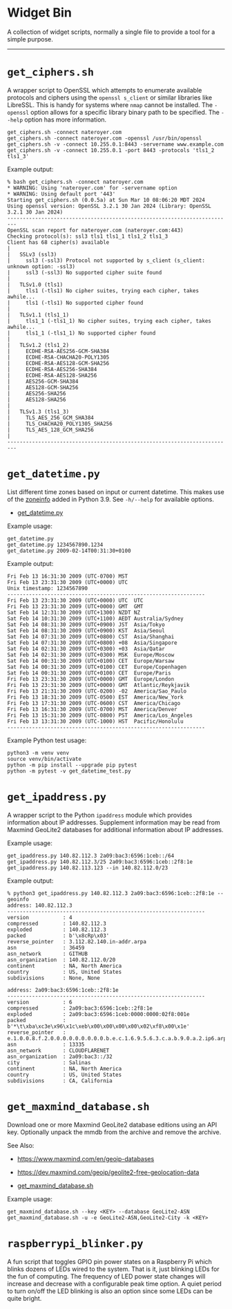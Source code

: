 # Widget Bin

A collection of widget scripts, normally a single file to provide a tool for a simple purpose.

--------------------------------------------------------------------------------




# `get_ciphers.sh`

A wrapper script to OpenSSL which attempts to enumerate available protocols and 
ciphers using the `openssl s_client` or similar libraries like LibreSSL. This is handy for systems where `nmap` cannot be installed. The `-openssl` option allows for a specific library binary path to be specified. The `--help` option has more information.

```
get_ciphers.sh -connect nateroyer.com
get_ciphers.sh -connect nateroyer.com -openssl /usr/bin/openssl
get_ciphers.sh -v -connect 10.255.0.1:8443 -servername www.example.com
get_ciphers.sh -v -connect 10.255.0.1 -port 8443 -protocols 'tls1_2 tls1_3'
```

Example output:

```
% bash get_ciphers.sh -connect nateroyer.com
* WARNING: Using 'nateroyer.com' for -servername option
* WARNING: Using default port '443' 
Starting get_ciphers.sh (0.0.5a) at Sun Mar 10 08:06:20 MDT 2024
Using openssl version: OpenSSL 3.2.1 30 Jan 2024 (Library: OpenSSL 3.2.1 30 Jan 2024)
-------------------------------------------------------------------------
OpenSSL scan report for nateroyer.com (nateroyer.com:443)
Checking protocol(s): ssl3 tls1 tls1_1 tls1_2 tls1_3
Client has 68 cipher(s) available
|
|   SSLv3 (ssl3)
|     ssl3 (-ssl3) Protocol not supported by s_client (s_client: unknown option: -ssl3)
|     ssl3 (-ssl3) No supported cipher suite found
|
|   TLSv1.0 (tls1)
|     tls1 (-tls1) No cipher suites, trying each cipher, takes awhile...
|     tls1 (-tls1) No supported cipher found
|
|   TLSv1.1 (tls1_1)
|     tls1_1 (-tls1_1) No cipher suites, trying each cipher, takes awhile...
|     tls1_1 (-tls1_1) No supported cipher found
|
|   TLSv1.2 (tls1_2)
|     ECDHE-RSA-AES256-GCM-SHA384
|     ECDHE-RSA-CHACHA20-POLY1305
|     ECDHE-RSA-AES128-GCM-SHA256
|     ECDHE-RSA-AES256-SHA384
|     ECDHE-RSA-AES128-SHA256
|     AES256-GCM-SHA384
|     AES128-GCM-SHA256
|     AES256-SHA256
|     AES128-SHA256
|
|   TLSv1.3 (tls1_3)
|     TLS_AES_256_GCM_SHA384
|     TLS_CHACHA20_POLY1305_SHA256
|     TLS_AES_128_GCM_SHA256
|
-------------------------------------------------------------------------
```




# `get_datetime.py`

List different time zones based on input or current datetime. This makes use of the [zoneinfo](https://docs.python.org/3/library/zoneinfo.html) added in Python 3.9. See `-h/--help` for available options.

* [get_datetime.py](https://github.com/kyoobit/widgets_bin/blob/main/get_datetime.py)

Example usage:

```
get_datetime.py
get_datetime.py 1234567890.1234
get_datetime.py 2009-02-14T00:31:30+0100
```

Example output:

```
Fri Feb 13 16:31:30 2009 (UTC-0700) MST
Fri Feb 13 23:31:30 2009 (UTC+0000) UTC
Unix timestamp: 1234567890
----------------------------------------------------------------
Fri Feb 13 23:31:30 2009 (UTC+0000) UTC  UTC
Fri Feb 13 23:31:30 2009 (UTC+0000) GMT  GMT
Sat Feb 14 12:31:30 2009 (UTC+1300) NZDT NZ
Sat Feb 14 10:31:30 2009 (UTC+1100) AEDT Australia/Sydney
Sat Feb 14 08:31:30 2009 (UTC+0900) JST  Asia/Tokyo
Sat Feb 14 08:31:30 2009 (UTC+0900) KST  Asia/Seoul
Sat Feb 14 07:31:30 2009 (UTC+0800) CST  Asia/Shanghai
Sat Feb 14 07:31:30 2009 (UTC+0800) +08  Asia/Singapore
Sat Feb 14 02:31:30 2009 (UTC+0300) +03  Asia/Qatar
Sat Feb 14 02:31:30 2009 (UTC+0300) MSK  Europe/Moscow
Sat Feb 14 00:31:30 2009 (UTC+0100) CET  Europe/Warsaw
Sat Feb 14 00:31:30 2009 (UTC+0100) CET  Europe/Copenhagen
Sat Feb 14 00:31:30 2009 (UTC+0100) CET  Europe/Paris
Fri Feb 13 23:31:30 2009 (UTC+0000) GMT  Europe/London
Fri Feb 13 23:31:30 2009 (UTC+0000) GMT  Atlantic/Reykjavik
Fri Feb 13 21:31:30 2009 (UTC-0200) -02  America/Sao_Paulo
Fri Feb 13 18:31:30 2009 (UTC-0500) EST  America/New_York
Fri Feb 13 17:31:30 2009 (UTC-0600) CST  America/Chicago
Fri Feb 13 16:31:30 2009 (UTC-0700) MST  America/Denver
Fri Feb 13 15:31:30 2009 (UTC-0800) PST  America/Los_Angeles
Fri Feb 13 13:31:30 2009 (UTC-1000) HST  Pacific/Honolulu
----------------------------------------------------------------
```

Example Python test usage:

```
python3 -m venv venv
source venv/bin/activate
python -m pip install --upgrade pip pytest
python -m pytest -v get_datetime_test.py
```




# `get_ipaddress.py`

A wrapper script to the Python `ipaddress` module which provides information about IP addresses. Supplement information may be read from Maxmind GeoLite2 databases for additional information about IP addresses.

Example usage:

```
get_ipaddress.py 140.82.112.3 2a09:bac3:6596:1ceb::/64
get_ipaddress.py 140.82.112.3/25 2a09:bac3:6596:1ceb::2f8:1e
get_ipaddress.py 140.82.113.123 --in 140.82.112.0/23
```

Example output:

```
% python3 get_ipaddress.py 140.82.112.3 2a09:bac3:6596:1ceb::2f8:1e --geoinfo
address: 140.82.112.3
----------------------------------------------------------------
version           : 4
compressed        : 140.82.112.3
exploded          : 140.82.112.3
packed            : b'\x8cRp\x03'
reverse_pointer   : 3.112.82.140.in-addr.arpa
asn               : 36459
asn_network       : GITHUB
asn_organization  : 140.82.112.0/20
continent         : NA, North America
country           : US, United States
subdivisions      : None, None

address: 2a09:bac3:6596:1ceb::2f8:1e
----------------------------------------------------------------
version           : 6
compressed        : 2a09:bac3:6596:1ceb::2f8:1e
exploded          : 2a09:bac3:6596:1ceb:0000:0000:02f8:001e
packed            : b'*\t\xba\xc3e\x96\x1c\xeb\x00\x00\x00\x00\x02\xf8\x00\x1e'
reverse_pointer   : e.1.0.0.8.f.2.0.0.0.0.0.0.0.0.0.b.e.c.1.6.9.5.6.3.c.a.b.9.0.a.2.ip6.arpa
asn               : 13335
asn_network       : CLOUDFLARENET
asn_organization  : 2a09:bac3::/32
city              : Salinas
continent         : NA, North America
country           : US, United States
subdivisions      : CA, California
```




# `get_maxmind_database.sh`

Download one or more Maxmind GeoLite2 database editions using an API key. 
Optionally unpack the mmdb from the archive and remove the archive.

See Also:

* https://www.maxmind.com/en/geoip-databases
* https://dev.maxmind.com/geoip/geolite2-free-geolocation-data

* [get_maxmind_database.sh](https://github.com/kyoobit/widgets_bin/blob/main/get_maxmind_database.sh)

Example usage:

```
get_maxmind_database.sh --key <KEY> --database GeoLite2-ASN
get_maxmind_database.sh -u -e GeoLite2-ASN,GeoLite2-City -k <KEY>
```




# `raspberrypi_blinker.py`

A fun script that toggles GPIO pin power states on a Raspberry Pi which blinks dozens of LEDs wired to the system. That is it, just blinking LEDs for the fun of computing. The frequency of LED power state changes will increase and decrease with a configurable peak time option. A quiet period to turn on/off the LED blinking is also an option since some LEDs can be quite bright.



